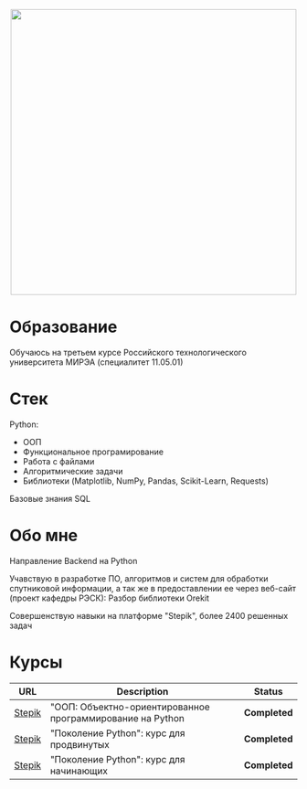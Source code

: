 <p align="center"> 
<img src="https://sun9-32.userapi.com/impg/28Nrx89i2aoYdTRL68Ylfm-7johIorgXkeqSMQ/rj5fgyV5mc4.jpg?size=1620x2160&quality=95&sign=0dcc5a5cacfa08313f3cee9caff8a418&type=album.jpeg" width="500">
</p>

# Образование
Обучаюсь на третьем курсе Российского технологического университета МИРЭА (специалитет 11.05.01)
# Стек
Python:
- ООП
- Функциональное програмирование
- Работа с файлами
- Алгоритмические задачи
- Библиотеки (Matplotlib, NumPy, Pandas, Scikit-Learn, Requests)

Базовые знания SQL
# Обо мне
Направление Backend на Python

Учавствую в разработке ПО, алгоритмов и систем для обработки спутниковой информации, а так же в предоставлении ее через веб-сайт (проект кафедры РЭСК):
Разбор библиотеки Orekit

Совершенствую навыки на платформе "Stepik", более 2400 решенных задач

# Курсы
|URL | Description    |    Status     |
|:---------------------------------------------------------------------------------------------------------------------------------------------------------------------------------------------------------------:|----------------|:-------------:|
|[Stepik]([https://stepik.org/certificate/eed8fb1b13c73fe4e0e8ff9f13e9e91fac8a2060.pdf](https://stepik.org/certificate/155d586092345ff803b861bce9270009c8d9d084.png?resolution=medium))  | "ООП: Объектно-ориентированное программирование на Python | **Completed** |
|[Stepik](https://stepik.org/certificate/3f6cf4db8bd8d67338acf33d2f79ae82f9d7cfa5.pdf) | "Поколение Python": курс для продвинутых | **Completed** |
|[Stepik](https://stepik.org/certificate/eed8fb1b13c73fe4e0e8ff9f13e9e91fac8a2060.pdf)  | "Поколение Python": курс для начинающих | **Completed** |


